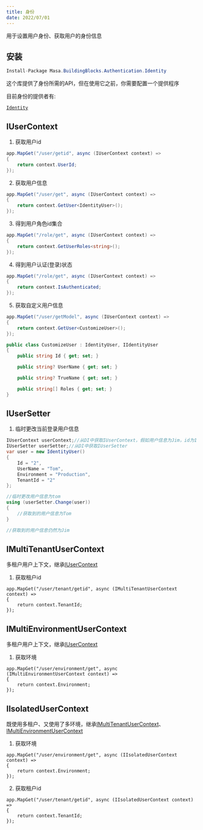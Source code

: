 ```yaml
---
title: 身份
date: 2022/07/01
---
```


用于设置用户身份、获取用户的身份信息

## 安装

``` C#
Install-Package Masa.BuildingBlocks.Authentication.Identity
```

这个库提供了身份所需的API，但在使用它之前，你需要配置一个提供程序

目前身份的提供者有:

[`Identity`](/framework/contribs/identity)

## IUserContext

1. 获取用户id

``` C#
app.MapGet("/user/getid", async (IUserContext context) =>
{
    return context.UserId;
});
```

2. 获取用户信息

``` C#
app.MapGet("/user/get", async (IUserContext context) =>
{
    return context.GetUser<IdentityUser>();
});
```

3. 得到用户角色id集合

``` C#
app.MapGet("/role/get", async (IUserContext context) =>
{
    return context.GetUserRoles<string>();
});
```

4. 得到用户认证(登录)状态

``` C#
app.MapGet("/role/get", async (IUserContext context) =>
{
    return context.IsAuthenticated;
});
```

5. 获取自定义用户信息

``` C#
app.MapGet("/user/getModel", async (IUserContext context) =>
{
    return context.GetUser<CustomizeUser>();
});

public class CustomizeUser : IdentityUser, IIdentityUser
{
    public string Id { get; set; }

    public string? UserName { get; set; }

    public string? TrueName { get; set; }

    public string[] Roles { get; set; }
}
```

## IUserSetter

1. 临时更改当前登录用户信息

``` C#
IUserContext userContext;//从DI中获取IUserContext，假如用户信息为Jim，id为1
IUserSetter userSetter;//从DI中获取IUserSetter
var user = new IdentityUser()
{
    Id = "2",
    UserName = "Tom",
    Environment = "Production",
    TenantId = "2"
};

//临时更改用户信息为tom
using (userSetter.Change(user))
{
    //获取到的用户信息为Tom
}

//获取到的用户信息仍然为Jim
```

## IMultiTenantUserContext

多租户用户上下文，继承[IUserContext](#IUserContext)

1. 获取租户id

```
app.MapGet("/user/tenant/getid", async (IMultiTenantUserContext context) =>
{
    return context.TenantId;
});
```

## IMultiEnvironmentUserContext

多租户用户上下文，继承[IUserContext](#IUserContext)

1. 获取环境

```
app.MapGet("/user/environment/get", async (IMultiEnvironmentUserContext context) =>
{
    return context.Environment;
});
```

## IIsolatedUserContext

既使用多租户、又使用了多环境，继承[IMultiTenantUserContext](#IMultiTenantUserContext)、[IMultiEnvironmentUserContext](#IMultiEnvironmentUserContext)

1. 获取环境

```
app.MapGet("/user/environment/get", async (IIsolatedUserContext context) =>
{
    return context.Environment;
});
```

2. 获取租户id

```
app.MapGet("/user/tenant/getid", async (IIsolatedUserContext context) =>
{
    return context.TenantId;
});
```